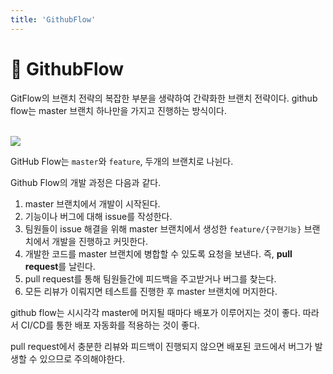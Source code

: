 ```yaml
---
title: 'GithubFlow'
---
```

# 🌳 GithubFlow

GitFlow의 브랜치 전략의 복잡한 부분을 생략하여 간략화한 브랜치 전략이다. github flow는 master 브랜치 하나만을 가지고 진행하는 방식이다.

<br>
<img src="https://user-images.githubusercontent.com/43775108/125813582-d1500c51-e1af-44e7-9f90-83901dfec03f.png">
<br>

GitHub Flow는 `master`와 `feature`, 두개의 브랜치로 나뉜다.

Github Flow의 개발 과정은 다음과 같다.

1. master 브랜치에서 개발이 시작된다.
2. 기능이나 버그에 대해 issue를 작성한다.
3. 팀원들이 issue 해결을 위해 master 브랜치에서 생성한 `feature/{구현기능}` 브랜치에서 개발을 진행하고 커밋한다.
4. 개발한 코드를 master 브랜치에 병합할 수 있도록 요청을 보낸다.
    즉, **pull request**를 날린다.
5. pull request를 통해 팀원들간에 피드백을 주고받거나 버그를 찾는다. 
6. 모든 리뷰가 이뤄지면 테스트를 진행한 후 master 브랜치에 머지한다.

github flow는 시시각각 master에 머지될 때마다 배포가 이루어지는 것이 좋다. 따라서 CI/CD를 통한 배포 자동화를 적용하는 것이 좋다.

pull request에서 충분한 리뷰와 피드백이 진행되지 않으면 배포된 코드에서 버그가 발생할 수 있으므로 주의해야한다.